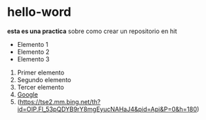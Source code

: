# hello-word
**esta es una practica** sobre como crear un repositorio en hit
* Elemento 1
* Elemento 2
* Elemento 3
1. Primer elemento
2. Segundo elemento
3. Tercer elemento
4. [Google](https://www.google.com)
5. (https://tse2.mm.bing.net/th?id=OIP.Fl_53pQDYB9rY8mgEyucNAHaJ4&pid=Api&P=0&h=180)

